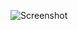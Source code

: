 ![Screenshot](https://raw.githubusercontent.com/Cryakl/Ultimate-RAT-Collection/refs/heads/main/Buschtrommel/Buschtrommel%201.21/Screenshot.png)
